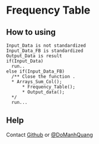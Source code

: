# Frequency Table
## How to using
    Input_Data is not standardized
    Input_Data_FB is standardized
    Output_Data is result
    if(Input_Data)
      run..
    else if(Input_Data_FB)
      /** Close the function . 
      * Arrays_Sum_Col();
          * Frequency_Table();
          * Output_data();
      */
	  run...
  ## Help 
  Contact [Github](https://github.com/DoManhQuang) or [@DoManhQuang](https://www.facebook.com/ManhQuangITBlue)
